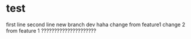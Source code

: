 # test
first line
second line
new branch dev
haha
change from feature1
change 2 from feature 1
?????????????????????
